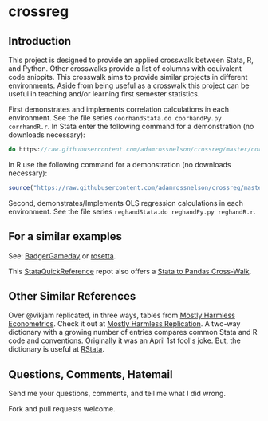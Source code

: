# crossreg
## Introduction
This project is designed to provide an applied crosswalk between Stata, R, and Python. Other crosswalks provide a list of columns with equivalent code snippits. This crosswalk aims to provide similar projects in different environments. Aside from being useful as a crosswalk this project can be useful in teaching and/or learning first semester statistics.

First demonstrates and implements correlation calculations in each environment. See the file series `coorhandStata.do coorhandPy.py corrhandR.r`. In Stata enter the following command for a demonstration (no downloads necessary):

```Stata
do https://raw.githubusercontent.com/adamrossnelson/crossreg/master/corrhandStata.do
```
In R use the following command for a demonstration (no downloads necessary):
```R
source("https://raw.githubusercontent.com/adamrossnelson/crossreg/master/corrhandR.r")
```

Second, demonstrates/Implements OLS regression calculations in each environment. See the file series `reghandStata.do reghandPy.py reghandR.r`.

## For a similar examples

See: [BadgerGameday](https:github.com/adamrossnelson/BadgerGameday) or [rosetta](https://github.com/adamrossnelson/rosetta).  

This [StataQuickReference](https://github.com/adamrossnelson/StataQuickReference) repot also offers a [Stata to Pandas Cross-Walk](https://github.com/adamrossnelson/StataQuickReference/blob/master/spcrosswlk.md).

## Other Similar References

Over @vikjam replicated, in three ways, tables from [Mostly Harmless Econometrics](http://www.mostlyharmlesseconometrics.com/). Check it out at [Mostly Harmless Replication](https://github.com/vikjam/mostly-harmless-replication). A two-way dictionary with a growing number of entries compares common Stata and R code and conventions. Originally it was an April 1st fool's joke. But, the dictionary is useful at [RStata](https://github.com/EconometricsBySimulation/RStata).

## Questions, Comments, Hatemail
Send me your questions, comments, and tell me what I did wrong.

Fork and pull requests welcome.
